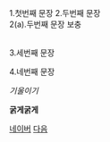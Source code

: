 1.첫번째 문장
2.두번째 문장  
2(a).두번째 문장 보충


</br>
3.세번째 문장

4.네번째 문장

*기울이기*

**굵게굵게**

[다음]:http://www.daum.net "다음"
[네이버]:http://www.naver.com "네이버"

[네이버][네이버] [다음][다음]
